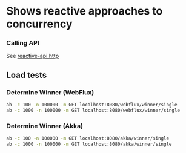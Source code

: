 # Shows reactive approaches to concurrency

### Calling API

See [reactive-api.http](reactive-api.http)

## Load tests

### Determine Winner (WebFlux)

```bash
ab -c 100 -n 100000 -m GET localhost:8080/webflux/winner/single
ab -c 1000 -n 100000 -m GET localhost:8080/webflux/winner/single
```

### Determine Winner (Akka)

```bash
ab -c 100 -n 100000 -m GET localhost:8080/akka/winner/single
ab -c 1000 -n 100000 -m GET localhost:8080/akka/winner/single
```